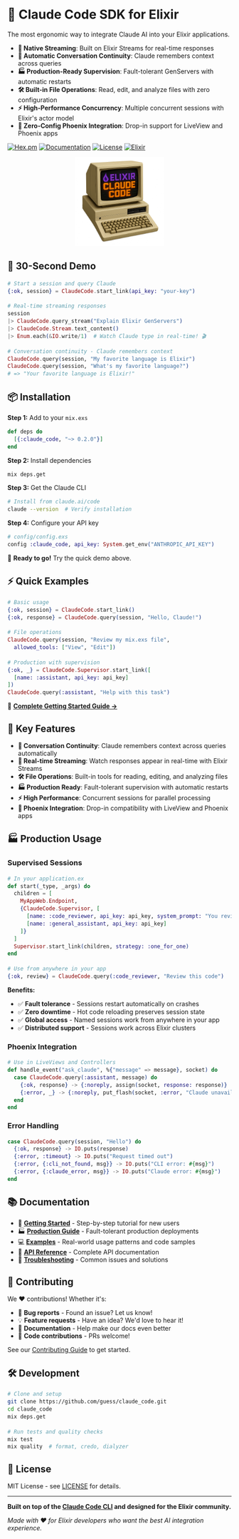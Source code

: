 # 🤖 Claude Code SDK for Elixir

The most ergonomic way to integrate Claude AI into your Elixir applications.

- **🔄 Native Streaming**: Built on Elixir Streams for real-time responses
- **💬 Automatic Conversation Continuity**: Claude remembers context across queries
- **🏭 Production-Ready Supervision**: Fault-tolerant GenServers with automatic restarts
- **🛠️ Built-in File Operations**: Read, edit, and analyze files with zero configuration
- **⚡ High-Performance Concurrency**: Multiple concurrent sessions with Elixir's actor model
- **🔧 Zero-Config Phoenix Integration**: Drop-in support for LiveView and Phoenix apps

[![Hex.pm](https://img.shields.io/hexpm/v/claude_code.svg)](https://hex.pm/packages/claude_code)
[![Documentation](https://img.shields.io/badge/docs-hexdocs-blue.svg)](https://hexdocs.pm/claude_code)
[![License](https://img.shields.io/badge/license-MIT-green.svg)](https://github.com/guess/claude_code/blob/main/LICENSE)
[![Elixir](https://img.shields.io/badge/elixir-%3E%3D1.14-purple.svg)](https://elixir-lang.org)

<div align="center">
    <img src="https://github.com/guess/claude_code/raw/main/docs/claudecode.png" alt="ClaudeCode" width="200">
</div>

## 🎯 30-Second Demo

```elixir
# Start a session and query Claude
{:ok, session} = ClaudeCode.start_link(api_key: "your-key")

# Real-time streaming responses
session
|> ClaudeCode.query_stream("Explain Elixir GenServers")
|> ClaudeCode.Stream.text_content()
|> Enum.each(&IO.write/1)  # Watch Claude type in real-time! 🎬

# Conversation continuity - Claude remembers context
ClaudeCode.query(session, "My favorite language is Elixir")
ClaudeCode.query(session, "What's my favorite language?")
# => "Your favorite language is Elixir!"
```

## 📦 Installation

**Step 1:** Add to your `mix.exs`
```elixir
def deps do
  [{:claude_code, "~> 0.2.0"}]
end
```

**Step 2:** Install dependencies
```bash
mix deps.get
```

**Step 3:** Get the Claude CLI
```bash
# Install from claude.ai/code
claude --version  # Verify installation
```

**Step 4:** Configure your API key
```elixir
# config/config.exs
config :claude_code, api_key: System.get_env("ANTHROPIC_API_KEY")
```

🎉 **Ready to go!** Try the quick demo above.

## ⚡ Quick Examples

```elixir
# Basic usage
{:ok, session} = ClaudeCode.start_link()
{:ok, response} = ClaudeCode.query(session, "Hello, Claude!")

# File operations
ClaudeCode.query(session, "Review my mix.exs file",
  allowed_tools: ["View", "Edit"])

# Production with supervision
{:ok, _} = ClaudeCode.Supervisor.start_link([
  [name: :assistant, api_key: api_key]
])
ClaudeCode.query(:assistant, "Help with this task")
```

📖 **[Complete Getting Started Guide →](docs/GETTING_STARTED.md)**

## 🚀 Key Features

- **💬 Conversation Continuity**: Claude remembers context across queries automatically
- **🔄 Real-time Streaming**: Watch responses appear in real-time with Elixir Streams
- **🛠️ File Operations**: Built-in tools for reading, editing, and analyzing files
- **🏭 Production Ready**: Fault-tolerant supervision with automatic restarts
- **⚡ High Performance**: Concurrent sessions for parallel processing
- **🔧 Phoenix Integration**: Drop-in compatibility with LiveView and Phoenix apps

## 🏭 Production Usage

### Supervised Sessions
```elixir
# In your application.ex
def start(_type, _args) do
  children = [
    MyAppWeb.Endpoint,
    {ClaudeCode.Supervisor, [
      [name: :code_reviewer, api_key: api_key, system_prompt: "You review code"],
      [name: :general_assistant, api_key: api_key]
    ]}
  ]
  Supervisor.start_link(children, strategy: :one_for_one)
end

# Use from anywhere in your app
{:ok, review} = ClaudeCode.query(:code_reviewer, "Review this code")
```

**Benefits:**
- ✅ **Fault tolerance** - Sessions restart automatically on crashes
- ✅ **Zero downtime** - Hot code reloading preserves session state
- ✅ **Global access** - Named sessions work from anywhere in your app
- ✅ **Distributed support** - Sessions work across Elixir clusters

### Phoenix Integration
```elixir
# Use in LiveViews and Controllers
def handle_event("ask_claude", %{"message" => message}, socket) do
  case ClaudeCode.query(:assistant, message) do
    {:ok, response} -> {:noreply, assign(socket, response: response)}
    {:error, _} -> {:noreply, put_flash(socket, :error, "Claude unavailable")}
  end
end
```

### Error Handling
```elixir
case ClaudeCode.query(session, "Hello") do
  {:ok, response} -> IO.puts(response)
  {:error, :timeout} -> IO.puts("Request timed out")
  {:error, {:cli_not_found, msg}} -> IO.puts("CLI error: #{msg}")
  {:error, {:claude_error, msg}} -> IO.puts("Claude error: #{msg}")
end
```

## 📚 Documentation

- 🚀 **[Getting Started](docs/GETTING_STARTED.md)** - Step-by-step tutorial for new users
- 🏭 **[Production Guide](docs/SUPERVISION.md)** - Fault-tolerant production deployments
- 💻 **[Examples](docs/EXAMPLES.md)** - Real-world usage patterns and code samples
- 📖 **[API Reference](https://hexdocs.pm/claude_code)** - Complete API documentation
- 🔧 **[Troubleshooting](docs/TROUBLESHOOTING.md)** - Common issues and solutions

## 🤝 Contributing

We ❤️ contributions! Whether it's:

- 🐛 **Bug reports** - Found an issue? Let us know!
- 💡 **Feature requests** - Have an idea? We'd love to hear it!
- 📝 **Documentation** - Help make our docs even better
- 🔧 **Code contributions** - PRs welcome!

See our [Contributing Guide](CONTRIBUTING.md) to get started.

## 🛠️ Development

```bash
# Clone and setup
git clone https://github.com/guess/claude_code.git
cd claude_code
mix deps.get

# Run tests and quality checks
mix test
mix quality  # format, credo, dialyzer
```

## 📜 License

MIT License - see [LICENSE](LICENSE) for details.

---

**Built on top of the [Claude Code CLI](https://github.com/anthropics/claude-code) and designed for the Elixir community.**

*Made with ❤️ for Elixir developers who want the best AI integration experience.*
